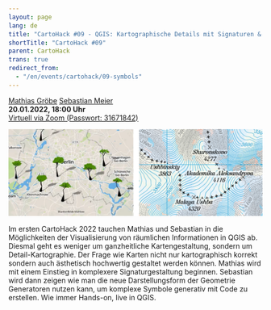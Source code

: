 ```yaml
---
layout: page
lang: de
title: "CartoHack #09 - QGIS: Kartographische Details mit Signaturen & Geometrie Generatoren"
shortTitle: "CartoHack #09" 
parent: CartoHack
trans: true
redirect_from:
  - "/en/events/cartohack/09-symbols"
---
```



<a href="https://twitter.com/MathiasGroebe">Mathias Gröbe</a>
<a href="https://twitter.com/seb_meier">Sebastian Meier</a><br />
<strong>20.01.2022, 18:00 Uhr</strong><br />
<a href="https://fh-potsdam.zoom.us/j/63022502728?pwd=d3ZlNVlvRUJKWWRFRmNxTmxGTnkyQT09">Virtuell via Zoom (Passwort: 31671842)</a>

![CartoHack #09](/images/cartohack/09-symbols.png)

Im ersten CartoHack 2022 tauchen Mathias und Sebastian in die Möglichkeiten der Visualisierung von räumlichen Informationen in QGIS ab. Diesmal geht es weniger um ganzheitliche Kartengestaltung, sondern um Detail-Kartographie. Der Frage wie Karten nicht nur kartographisch korrekt sondern auch ästhetisch hochwertig gestaltet werden können. Mathias wird mit einem Einstieg in komplexere Signaturgestaltung beginnen. Sebastian wird dann zeigen wie man die neue Darstellungsform der Geometrie Generatoren nutzen kann, um komplexe Symbole generativ mit Code zu erstellen. Wie immer Hands-on, live in QGIS.